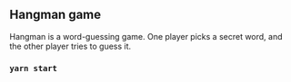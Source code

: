 ## Hangman game
Hangman is a word-guessing game. One player
picks a secret word, and the other player tries to
guess it.
### `yarn start`